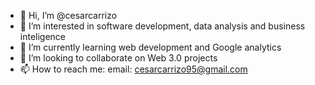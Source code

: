 - 👋 Hi, I’m @cesarcarrizo
- 👀 I’m interested in software development, data analysis and business inteligence
- 🌱 I’m currently learning web development and Google analytics
- 💞️ I’m looking to collaborate on Web 3.0 projects
- 📫 How to reach me:
  email: cesarcarrizo95@gmail.com
